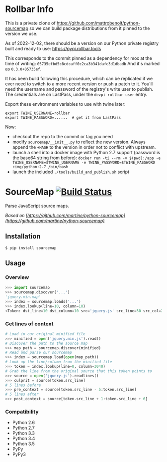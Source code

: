 Rollbar Info
============

This is a private clone of https://github.com/mattrobenolt/python-sourcemap
so we can build package distributions from it pinned to the version we use.

As of 2022-12-02, there should be a version on our Python private registry built and ready to use:
https://pypi.rollbar.tools

This corresponds to the commit pinned as a dependency for mox at the time of writing: `05735efbd5c8cdcaff0c2ca3b341dafc3d1dbadb`
And it's marked as `0.3.0+05735ef`.

It has been build following this procedure, which can be replicated if we ever need to switch to a more recent version or push a patch to it.
You'll need the username and password of the registry's write user to publish.
The credentials are on LastPass, under the `devpi rollbar user` entry.

Export these environment variables to use with twine later:

```
export TWINE_USERNAME=rollbar
export TWINE_PASSWORD=......  # get it from LastPass
```

Now:

- checkout the repo to the commit or tag you need
- modify `sourcemap/__init__.py` to reflect the new version.  Always
  append the `+HASH` to the version in order not to conflict with upstream.
- launch a shell into a docker image with Python 2.7 support (password is the base64 string from before):
  `docker run -ti --rm -v $(pwd):/app -e TWINE_USERNAME=$TWINE_USERNAME -e TWINE_PASSWORD=$TWINE_PASSWORD cimg/python:2.7 /bin/bash`
- launch the included `./tools/build_and_publish.sh` script

# SourceMap [![Build Status](https://travis-ci.org/mattrobenolt/python-sourcemap.png?branch=master)](https://travis-ci.org/mattrobenolt/python-sourcemap)
Parse JavaScript source maps.

*Based on [https://github.com/martine/python-sourcemap](https://github.com/martine/python-sourcemap)*

## Installation
`$ pip install sourcemap`

## Usage
### Overview
```python
>>> import sourcemap
>>> sourcemap.discover('...')
'jquery.min.map'
>>> index = sourcemap.loads('...')
>>> index.lookup(line=10, column=10)
<Token: dst_line=10 dst_column=10 src='jquery.js' src_line=50 src_col=200 name='lol'>
```

### Get lines of context
```python
# Load in our original minified file
>>> minified = open('jquery.min.js').read()
# Discover the path to the source map
>>> map_path = sourcemap.discover(minified)
# Read and parse our sourcemap
>>> index = sourcemap.load(open(map_path))
# Look up the line/column from the minified file
>>> token = index.lookup(line=0, column=3040)
# Grab the line from the original source that this token points to
>>> source = open('jquery.js').readlines()
>>> culprit = source[token.src_line]
# 5 lines before
>>> pre_context = source[token.src_line - 5:token.src_line]
# 5 lines after
>>> post_context = source[token.src_line + 1:token.src_line + 6]
```

### Compatibility
 * Python 2.6
 * Python 2.7
 * Python 3.3
 * Python 3.4
 * Python 3.5
 * PyPy
 * PyPy3
